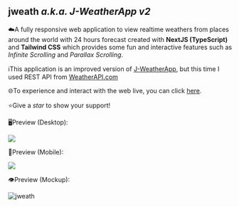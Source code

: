 ## jweath _a.k.a. J-WeatherApp v2_
☁️A fully responsive web application to view realtime weathers from places around the world with 24 hours forecast created with **NextJS (TypeScript)** and **Tailwind CSS** which provides some fun and interactive features such as _Infinite Scrolling_ and _Parallax Scrolling_. 

ℹ️This application is an improved version of <a href="https://github.com/je-von/j-weatherapp">J-WeatherApp</a>, but this time I used REST API from <a href="https://www.weatherapi.com/" title="Weather API">WeatherAPI.com</a>

🌐To experience and interact with the web live, you can click <a href="http://jweath.vercel.app">here</a>.

⭐Give a _star_ to show your support!

🖥️Preview (Desktop):

<img src="https://github.com/je-von/jweath/raw/master/public/assets/gif/desktop-sm.gif"/>

📱Preview (Mobile):

<img src="https://github.com/je-von/jweath/raw/master/public/assets/gif/mobile-sm.gif"/>

👁️Preview (Mockup):

![jweath](https://user-images.githubusercontent.com/86874779/169686044-584120e0-1242-41a8-bfbb-7ddcf5645c1a.jpg)

